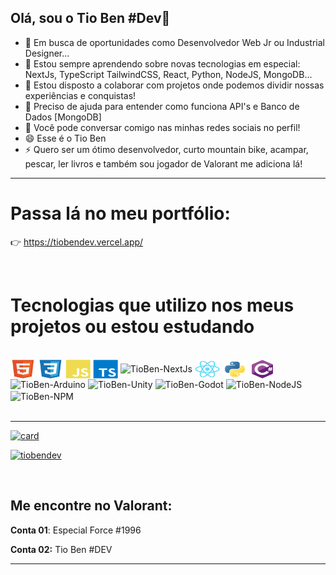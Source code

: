 ## Olá, sou o Tio Ben        #Dev👋

- 🔭 Em busca de oportunidades como Desenvolvedor Web Jr ou Industrial Designer...
- 🌱 Estou sempre aprendendo sobre novas tecnologias em especial: NextJs, TypeScript TailwindCSS, React, Python, NodeJS, MongoDB...
- 🤝 Estou disposto a colaborar com projetos onde podemos dividir nossas experiências e conquistas!
- 🤔 Preciso de ajuda para entender como funciona API's e Banco de Dados [MongoDB]
- 💬 Você pode conversar comigo nas minhas redes sociais no perfil!
- 😄 Esse é o Tio Ben
- ⚡ Quero ser um ótimo desenvolvedor, curto mountain bike, acampar, pescar, ler livros e também sou jogador de Valorant me adiciona lá! 

---

# Passa lá no meu portfólio: 
👉 https://tiobendev.vercel.app/

<br>

# Tecnologias que utilizo nos meus projetos ou estou estudando

<div style="display: inline_block"><br>
  <img align="center" alt="TioBen-HTML" height="30" width="40" src="https://raw.githubusercontent.com/devicons/devicon/master/icons/html5/html5-original.svg">
  <img align="center" alt="TioBen-CSS" height="30" width="40" src="https://raw.githubusercontent.com/devicons/devicon/master/icons/css3/css3-original.svg">
  <img align="center" alt="TioBen-Js" height="30" width="40" src="https://raw.githubusercontent.com/devicons/devicon/master/icons/javascript/javascript-plain.svg">
  <img align="center" alt="TioBen-Ts" height="30" width="40" src="https://raw.githubusercontent.com/devicons/devicon/master/icons/typescript/typescript-plain.svg">
	<img align="center" alt="TioBen-NextJs" height="30" width="40" src="https://cdn.jsdelivr.net/gh/devicons/devicon@latest/icons/nextjs/nextjs-original.svg" />
  <img align="center" alt="TioBen-React" height="30" width="40" src="https://raw.githubusercontent.com/devicons/devicon/master/icons/react/react-original.svg">
  <img align="center" alt="TioBen-Python" height="30" width="40" src="https://raw.githubusercontent.com/devicons/devicon/master/icons/python/python-original.svg">
  <img align="center" alt="TioBen-Csharp" height="30" width="40" src="https://raw.githubusercontent.com/devicons/devicon/master/icons/csharp/csharp-original.svg">
  <img align="center" alt="TioBen-Arduino" height="30" width="40" src="https://cdn.jsdelivr.net/gh/devicons/devicon@latest/icons/arduino/arduino-original-wordmark.svg" />
	<img align="center" alt="TioBen-Unity" height="30" width="40" src="https://cdn.jsdelivr.net/gh/devicons/devicon@latest/icons/unity/unity-plain-wordmark.svg" />
	<img align="center" alt="TioBen-Godot" height="30" width="40" src="https://cdn.jsdelivr.net/gh/devicons/devicon@latest/icons/godot/godot-original-wordmark.svg" />
	<img align="center" alt="TioBen-NodeJS" height="30" width="40" src="https://cdn.jsdelivr.net/gh/devicons/devicon@latest/icons/nodejs/nodejs-original-wordmark.svg" />
	<img align="center" alt="TioBen-NPM" height="30" width="40" src="https://cdn.jsdelivr.net/gh/devicons/devicon@latest/icons/npm/npm-original-wordmark.svg" />
</div>

<br>

---


[![card](https://github-readme-stats.vercel.app/api?username=tiobendev&theme=default&show_icons=true)](https://github.com/tiobendev/github-readme-stats)

[![tiobendev](https://github-readme-stats.vercel.app/api/top-langs/?username=tiobendev&layout=compact)](https://github.com/tiobendev/github-readme-stats)


<br>

## Me encontre no Valorant:

**Conta 01**: Especial Force #1996

**Conta 02:** Tio Ben #DEV

---